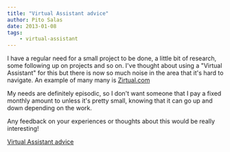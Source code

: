 ```yaml
---
title: "Virtual Assistant advice"
author: Pito Salas
date: 2013-01-08
tags:
    - virtual-assistant
---
```




I have a regular need for a small project to be done, a little bit of
research, some following up on projects and so on. I've thought about using a
"Virtual Assistant" for this but there is now so much noise in the area that
it's hard to navigate. An example of many many is
[Zirtual.com](<http://zirtual.com/how-it-works/>)

My needs are definitely episodic, so I don't want someone that I pay a fixed
monthly amount to unless it's pretty small, knowing that it can go up and down
depending on the work.

Any feedback on your experiences or thoughts about this would be really
interesting!


[Virtual Assistant advice](None)
